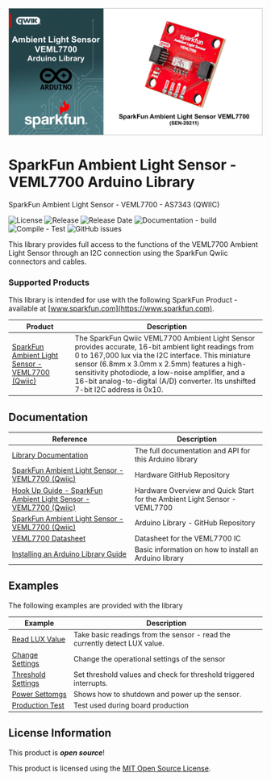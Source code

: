 ![SparkFun Ambient Light Sensor - VEML7700 Arduino Library](docs/images/gh-banner-2025-arduino-veml7700.png "SparkFun Ambient Light Sensor - VEML7700 Arduino Library]")

# SparkFun Ambient Light Sensor - VEML7700 Arduino Library

SparkFun Ambient Light Sensor - VEML7700 - AS7343 (QWIIC)

![License](https://img.shields.io/github/license/sparkfun/SparkFun_VEML7700_Arduino_Library)
![Release](https://img.shields.io/github/v/release/sparkfun/SparkFun_VEML7700_Arduino_Library)
![Release Date](https://img.shields.io/github/release-date/sparkfun/SparkFun_VEML7700_Arduino_Library)
![Documentation - build](https://img.shields.io/github/actions/workflow/status/sparkfun/SparkFun_VEML7700_Arduino_Library/build-deploy-ghpages.yml?label=doc%20build)
![Compile - Test](https://img.shields.io/github/actions/workflow/status/sparkfun/SparkFun_VEML7700_Arduino_Library/compile-sketch.yml?label=compile%20test)
![GitHub issues](https://img.shields.io/github/issues/sparkfun/SparkFun_VEML7700_Arduino_Library)


This library provides full access to the functions of the VEML7700 Ambient Light Sensor through an I2C connection using the SparkFun Qwiic connectors and cables. 

### Supported Products
This library is intended for use with the following SparkFun Product - available at [www.sparkfun.com](https://www.sparkfun.com). 

| Product | Description|
|--|--|
|[SparkFun Ambient Light Sensor - VEML7700 (Qwiic)](https://www.sparkfun.com/sparkfun-ambient-light-sensor-veml7700-qwiic.html) | The SparkFun Qwiic VEML7700 Ambient Light Sensor provides accurate, 16-bit ambient light readings from 0 to 167,000 lux via the I2C interface. This miniature sensor (6.8mm x 3.0mm x 2.5mm) features a high-sensitivity photodiode, a low-noise amplifier, and a 16-bit analog-to-digital (A/D) converter. Its unshifted 7-bit I2C address is 0x10.|

## Documentation

|Reference | Description |
|---|---|
|[Library Documentation](https://docs.sparkfun.com/SparkFun_VEML7700_Arduino_Library/)| The full documentation and API for this Arduino library|
|[SparkFun Ambient Light Sensor - VEML7700 (Qwiic)](https://github.com/sparkfun/SparkFun_Ambient_Light_Sensor-VEML7700)| Hardware GitHub Repository|
|[Hook Up Guide - SparkFun Ambient Light Sensor - VEML7700 (Qwiic)](https://docs.sparkfun.com/SparkFun_Ambient_Light_Sensor-VEML7700/introduction/) | Hardware Overview and Quick Start for the Ambient Light Sensor - VEML7700|
|[SparkFun Ambient Light Sensor - VEML7700 (Qwiic)](https://github.com/sparkfun/SparkFun_VEML7700_Arduino_Library)| Arduino Library - GitHub Repository|
|[VEML7700 Datasheet](https://cdn.sparkfun.com/assets/a/2/b/a/4/VEML7700_Datasheet.pdf) | Datasheet for the VEML7700 IC|
|[Installing an Arduino Library Guide](https://learn.sparkfun.com/tutorials/installing-an-arduino-library)| Basic information on how to install an Arduino library|

## Examples

The following examples are provided with the library

| Example | Description |
|---|---|
|[Read LUX Value](examples/Example1_getLux/Example1_getLux.ino)| Take basic readings from the sensor - read the currently detect LUX value.|
|[Change Settings](examples/Example2_changeSettings/Example2_changeSettings.ino)| Change the operational settings of the sensor|
|[Threshold Settings](examples/Example3_threshold/Example3_threshold.ino)| Set threshold values and check for threshold triggered interrupts.|
|[Power Settomgs](examples/Example4_shutDown/Example4_shutDown.ino)| Shows how to shutdown and power up the sensor.|
|[Production Test](examples/Example5_ProductionTest/Example5_ProductionTest.ino)| Test used during board production |




## License Information

This product is ***open source***!

This product is licensed using the [MIT Open Source License](https://opensource.org/license/mit).

